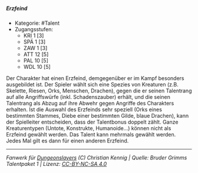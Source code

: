 <!---
Dies ist ein Fanwerk für DUNGEONSLAYERS (C) von Christian Kennig

Quellen:      [Bruder Grimms Talentpaket 1](https://www.f-space.de/ds4/downloads.html)
              [Talentbeschreibungen](https://www.f-space.de/ds4/tools-talentcards.html)
License:      [CC-BY-NC-SA 4.0](https://creativecommons.org/licenses/by-nc-sa/4.0/deed.de)
Richtlinien:  [Fanwerkrichtlinien](https://www.dungeonslayers.net/fanwerk-richtlinien/)
Autor:        Zauberlehrling
-->

  
##### Erzfeind  
- Kategorie: #Talent  
- Zugangsstufen:  
  - KRI 1 [3]  
  - SPÄ 1 [3]  
  - ZAW 1 [3]  
  - ATT 12 [5]  
  - PAL 10 [5]  
  - WDL 10 [5]  

Der Charakter hat einen Erzfeind, demgegenüber er im Kampf besonders ausgebildet ist. Der Spieler wählt sich eine Spezies von Kreaturen (z.B. Skelette, Riesen, Orks, Menschen, Drachen), gegen die er seinen Talentrang auf alle Angriffswürfe (inkl. Schadenszauber) erhält, und die seinen Talentrang als Abzug auf ihre Abwehr gegen Angriffe des Charakters erhalten. Ist die Auswahl des Erzfeinds sehr speziell (Orks eines bestimmten Stammes, Diebe einer bestimmten Gilde, blaue Drachen), kann der Spielleiter entscheiden, dass der Talentbonus doppelt zählt. Ganze Kreaturentypen (Untote, Konstrukte, Humanoide...) können nicht als Erzfeind gewählt werden. Das Talent kann mehrmals gewählt werden. Jedes Mal gilt es dann für einen anderen Erzfeind.


___  
*Fanwerk für [Dungeonslayers](https://www.dungeonslayers.net/) (C) Christian Kennig | Quelle: Bruder Grimms Talentpaket 1 | Lizenz: [CC-BY-NC-SA 4.0](https://creativecommons.org/licenses/by-nc-sa/4.0/deed.de)*  